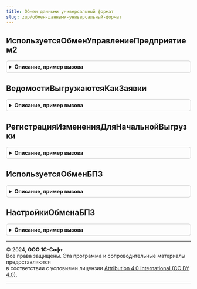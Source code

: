 ```yaml
---
title: Обмен данными универсальный формат
slug: zup/обмен-данными-универсальный-формат
---
```



## ИспользуетсяОбменУправлениеПредприятием2
<details style="margin: 1em 0; padding: 0.5em; border: 1px solid #ccc; border-radius: 6px;">

<summary style="font-weight: bold; cursor: pointer;">Описание, пример вызова</summary>

```bsl

// Возвращает признак существования настроенной синхронизации с конфигурацией "1С:ERP Управление предприятием 2".
// Параметры:
//   УдаляемыйУзел - ПланОбменаСсылка - Ссылка на удаляемый узел обмена.
// Возвращаемое значение:
//   Булево - Истина, если есть хотя бы одна настроенная синхронизация с "1С:ERP Управление предприятием 2".
//
Функция ИспользуетсяОбменУправлениеПредприятием2(УдаляемыйУзел = Неопределено) Экспорт
```

Пример вызова
```bsl
Результат = ОбменДаннымиУниверсальныйФормат.ИспользуетсяОбменУправлениеПредприятием2(УдаляемыйУзел);
```
</details>

## ВедомостиВыгружаютсяКакЗаявки
<details style="margin: 1em 0; padding: 0.5em; border: 1px solid #ccc; border-radius: 6px;">

<summary style="font-weight: bold; cursor: pointer;">Описание, пример вызова</summary>

```bsl

// Возвращает признак выгрузки ведомостей как заявок.
//
// Возвращаемое значение:
//   Булево - Истина, если есть хотя бы одна настроенная синхронизация с с выгрузкой ведомостей как заявок.
//
Функция ВедомостиВыгружаютсяКакЗаявки() Экспорт
```

Пример вызова
```bsl
Результат = ОбменДаннымиУниверсальныйФормат.ВедомостиВыгружаютсяКакЗаявки() 
```
</details>

## РегистрацияИзмененияДляНачальнойВыгрузки
<details style="margin: 1em 0; padding: 0.5em; border: 1px solid #ccc; border-radius: 6px;">

<summary style="font-weight: bold; cursor: pointer;">Описание, пример вызова</summary>

```bsl

// Обработчик регистрации изменений для начальной выгрузки данных.
//
// см. ОбменДаннымиПереопределяемый.РегистрацияИзмененийНачальнойВыгрузкиДанных()
//
Процедура РегистрацияИзмененияДляНачальнойВыгрузки(Знач Получатель, СтандартнаяОбработка, Отбор) Экспорт
```

Пример вызова
```bsl
ОбменДаннымиУниверсальныйФормат.РегистрацияИзмененияДляНачальнойВыгрузки(Получатель, СтандартнаяОбработка, Отбор) 
```
</details>

## ИспользуетсяОбменБП3
<details style="margin: 1em 0; padding: 0.5em; border: 1px solid #ccc; border-radius: 6px;">

<summary style="font-weight: bold; cursor: pointer;">Описание, пример вызова</summary>

```bsl

// Определяет использование обмена данными с БП3.
// Если в параметрах указана организация, то вычисляется использование обмена по этой организации, иначе по всем или любой.
//
// Параметры:
//	Организация - СправочникСсылка.Организации, Неопределено - организация, для которой определяется использование обмена.
//
// Возвращаемое значение:
// 		Булево - Истина если обмен используется, Ложь - в противном случае.
//
Функция ИспользуетсяОбменБП3(Организация = Неопределено) Экспорт
```

Пример вызова
```bsl
Результат = ОбменДаннымиУниверсальныйФормат.ИспользуетсяОбменБП3(Организация);
```
</details>

## НастройкиОбменаБП3
<details style="margin: 1em 0; padding: 0.5em; border: 1px solid #ccc; border-radius: 6px;">

<summary style="font-weight: bold; cursor: pointer;">Описание, пример вызова</summary>

```bsl

// Возвращает настройки обмена с БП3.
//
// Возвращаемое значение:
//		Структура - настройки обмена, структура с ключами
// 			* ИспользуетсяОбменПоВсемОрганизациям - Булево
// 			* ИспользуетсяОбменПоОрганизациям - Булево
// 			* ИспользованиеОбменаПоОрганизациям - Соответствие
//
Функция НастройкиОбменаБП3() Экспорт
```

Пример вызова
```bsl
Результат = ОбменДаннымиУниверсальныйФормат.НастройкиОбменаБП3() 
```
</details>

---

© 2024, **ООО 1С-Софт**  
Все права защищены. Эта программа и сопроводительные материалы предоставляются  
в соответствии с условиями лицензии [Attribution 4.0 International (CC BY 4.0)](https://creativecommons.org/licenses/by/4.0/legalcode).

---
